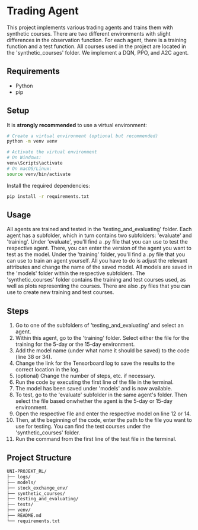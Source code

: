 # Trading Agent

This project implements various trading agents and trains them with synthetic courses. There are two different environments with slight differences in the observation function. For each agent, there is a training function and a test function. All courses used in the project are located in the 'synthetic_courses' folder. We implement a DQN, PPO, and A2C agent.

## Requirements

- Python
- pip

## Setup

It is **strongly recommended** to use a virtual environment:

```bash
# Create a virtual environment (optional but recommended)
python -m venv venv

# Activate the virtual environment
# On Windows:
venv\Scripts\activate
# On macOS/Linux:
source venv/bin/activate
```

Install the required dependencies:

```bash
pip install -r requirements.txt
```

## Usage

All agents are trained and tested in the 'testing_and_evaluating' folder. Each agent has a subfolder, which in turn contains two subfolders: 'evaluate' and 'training'. Under 'evaluate', you'll find a .py file that you can use to test the respective agent. There, you can enter the version of the agent you want to test as the model. Under the 'training' folder, you'll find a .py file that you can use to train an agent yourself. All you have to do is adjust the relevant attributes and change the name of the saved model. All models are saved in the 'models' folder within the respective subfolders. The 'synthetic_courses' folder contains the training and test courses used, as well as plots representing the courses. There are also .py files that you can use to create new training and test courses.

## Steps
1. Go to one of the subfolders of 'testing_and_evaluating' and select an agent. 
2. Within this agent, go to the 'training' folder. Select either the file for the training for the 5-day or the 15-day environment. 
3. Add the model name (under what name it should be saved) to the code (line 38 or 34). 
4. Change the link for the Tensorboard log to save the results to the correct location in the log. 
5. (optional) Change the number of steps, etc. if necessary. 
6. Run the code by executing the first line of the file in the terminal. 
7. The model has been saved under 'models' and is now available. 
8. To test, go to the 'evaluate' subfolder in the same agent's folder. Then select the file based onwhether the agent is the 5-day or 15-day environment. 
9. Open the respective file and enter the respective model on line 12 or 14. 
10. Then, at the beginning of the code, enter the path to the file you want to use for testing. You can find the test courses under the 'synthetic_courses' folder. 
11. Run the command from the first line of the test file in the terminal.

## Project Structure

```bash
UNI-PROJEKT_RL/
├── logs/
├── models/
├── stock_exchange_env/
├── synthetic_courses/
├── testing_and_evaluating/
├── tests/
├── venv/
├── README.md
└── requirements.txt